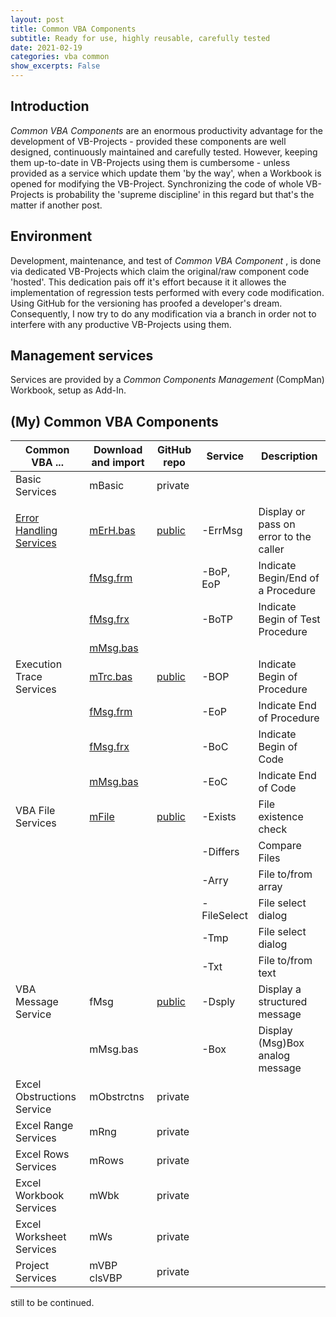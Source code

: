 ```yaml
---
layout: post
title: Common VBA Components
subtitle: Ready for use, highly reusable, carefully tested
date: 2021-02-19
categories: vba common
show_excerpts: False
---
```


## Introduction
_Common VBA Components_ are an enormous productivity advantage for the  development of VB-Projects - provided these components are well designed, continuously maintained and carefully tested. However, keeping them up-to-date in VB-Projects using them is  cumbersome - unless provided as a service which update them 'by the way', when a Workbook is opened for modifying the VB-Project. Synchronizing the code of whole VB-Projects is probability the 'supreme discipline' in this regard but that's the matter if another post.

## Environment
Development, maintenance, and test of  _Common VBA Component_ , is done via dedicated VB-Projects which claim the original/raw component code 'hosted'. This dedication pais off it's effort because it it allowes the implementation of regression tests performed with every code modification. Using GitHub for the versioning has proofed a developer's dream. Consequently, I now try to do any modification via a branch in order not to interfere with any productive VB-Projects using them.


## Management services
Services are provided by a _Common Components Management_ (CompMan) Workbook, setup as Add-In.

## (My) Common VBA Components

|         Common VBA ...    |Download and import|GitHub repo|     Service    |      Description                 |
|---------------------------|----------------|-----------|----------------|----------------------------------|
| Basic Services            |mBasic          |private    |                |                                  |
|                           |                |           |                |                                  |
| [Error Handling Services][1s1] |[mErH.bas][1d1] |[public][1]|-ErrMsg | Display or pass on error to the caller        |
|                           |[fMsg.frm][1d2] |           |-BoP, EoP       | Indicate Begin/End of a Procedure|
|                           |[fMsg.frx][1d3] |           |-BoTP           | Indicate Begin of Test Procedure |
|                           |[mMsg.bas][1d4] |           |                |                                  |
| Execution Trace Services  |[mTrc.bas][2d1] |[public][2]|-BOP            |Indicate Begin of Procedure       |
|                           |[fMsg.frm][2d2] |           |-EoP            |Indicate End of Procedure         |
|                           |[fMsg.frx][2d3] |           |-BoC            |Indicate Begin of Code            | 
|                           |[mMsg.bas][2d4] |           |-EoC            |Indicate End of Code              |
|VBA File Services          |[mFile][4d1]    |[public][4]|-Exists         | File existence check             |
|                           |                |           |-Differs        | Compare Files                    |
|                           |                |           |-Arry           | File to/from array               |
|                           |                |           |-FileSelect     | File select dialog               |
|                           |                |           |-Tmp            | File select dialog               |
|                           |                |           |-Txt            | File to/from text                |
|VBA Message Service        |fMsg            |[public][3]|-Dsply          | Display a structured message     |
|                           |mMsg.bas        |           |-Box            | Display (Msg)Box analog message  |
| Excel Obstructions Service|mObstrctns      |private    |                |                                  |
| Excel Range Services      |mRng            |private    |                |                                  |
| Excel Rows Services       |mRows           |private    |                |                                  |
| Excel Workbook Services   |mWbk            |private    |                |                                  |
| Excel Worksheet Services  |mWs             |private    |                |                                  |
| Project Services          |mVBP<br>clsVBP  |private    |                |                                  |

still to be continued.

[1]:https://github.com/warbe-maker/Common-VBA-Error-Services
[1r]:https://github.com/warbe-maker/Common-VBA-Error-Handler-Services
[1s1]:https://warbe-maker.github.io/warbe-maker.github.io/vba/common/error/handling/2021/01/16/Common-VBA-Error-Services.html
[1b]:https://warbe-maker.github.io/warbe-maker.github.io/vba/common/2020/11/21/Common-VBA-Error-Handler.html#the-beginend-of-procedure-services-bop-eop
[1d1]:https://gitcdn.link/repo/warbe-maker/VBA-MsgBox-alternative/master/source/mErH.bas
[1d2]:https://gitcdn.link/repo/warbe-maker/VBA-MsgBox-alternative/master/source/fMsg.frm
[1d3]:https://gitcdn.link/repo/warbe-maker/VBA-MsgBox-alternative/master/source/fMsg.frx
[1d4]:https://gitcdn.link/repo/warbe-maker/VBA-MsgBox-alternative/master/source/mMsg.bas
[2]:https://github.com/warbe-maker/Common-VBA-Execution-Trace-Service
[2d1]:https://gitcdn.link/repo/warbe-maker/Common-VBA-Execution-Trace-Service/master/source/mTrc.bas
[2d2]:https://gitcdn.link/repo/warbe-maker/Common-VBA-Execution-Trace-Service/master/source/fMsg.frm
[2d3]:https://gitcdn.link/repo/warbe-maker/Common-VBA-Execution-Trace-Service/master/source/fMsg.frx
[2d4]:https://gitcdn.link/repo/warbe-maker/Common-VBA-Execution-Trace-Service/master/source/mMsg.bas
[3]:https://github.com/warbe-maker/Common-VBA-Message-Service
[4]:https://github.com/warbe-maker/Common-VBA-File-Services
[4d1]:https://gitcdn.link/repo/warbe-maker/Common-VBA-File-Services/master/source/mFile.bas